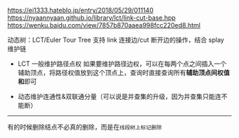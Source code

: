 https://ei1333.hateblo.jp/entry/2018/05/29/011140
https://nyaannyaan.github.io/library/lct/link-cut-base.hpp
https://wenku.baidu.com/view/7857b870aaea998fcc220ed8.html

动态树：LCT/Euler Tour Tree
支持 link 连接边/cut 断开边的操作，结合 splay 维护链

- LCT 一般维护路径点权
  如果要维护路径边权，可以在每两个点之间插入一个辅助顶点，将路径权值放到这个顶点上，查询时直接查询所有**辅助顶点间权值和**即可

- 动态维护连通性&双联通分量（可以说是并查集的升级，因为并查集只能连不能断）

---

有的时候删除结点不必真的删除，而是在`线段树上标记删除`
